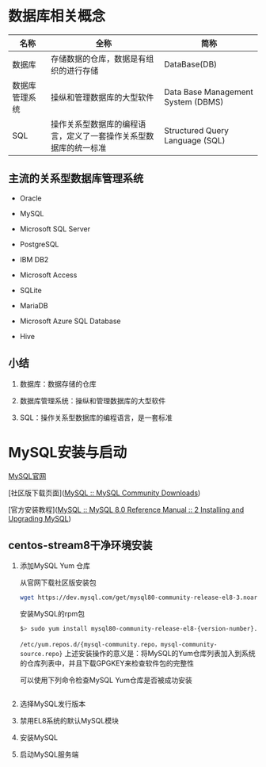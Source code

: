 # 数据库相关概念

| 名称      | 全称                               | 简称                                 |
| ------- | -------------------------------- | ---------------------------------- |
| 数据库     | 存储数据的仓库，数据是有组织的进行存储              | DataBase(DB)                       |
| 数据库管理系统 | 操纵和管理数据库的大型软件                    | Data Base Management System (DBMS) |
| SQL     | 操作关系型数据库的编程语言，定义了一套操作关系型数据库的统一标准 | Structured Query Language (SQL)    |

## 主流的关系型数据库管理系统

- Oracle

- MySQL

- Microsoft SQL Server

- PostgreSQL

- IBM DB2

- Microsoft Access

- SQLite

- MariaDB

- Microsoft Azure SQL Database

- Hive

## 小结

1. 数据库：数据存储的仓库

2. 数据库管理系统：操纵和管理数据库的大型软件

3. SQL：操作关系型数据库的编程语言，是一套标准

# MySQL安装与启动

[MySQL官网](https://www.mysql.com/)

[社区版下载页面]([MySQL :: MySQL Community Downloads](https://dev.mysql.com/downloads/))

[官方安装教程]([MySQL :: MySQL 8.0 Reference Manual :: 2 Installing and Upgrading MySQL](https://dev.mysql.com/doc/refman/8.0/en/installing.html))

## centos-stream8干净环境安装

1. 添加MySQL Yum 仓库
   
   从官网下载社区版安装包
   
   ```bash
   wget https://dev.mysql.com/get/mysql80-community-release-el8-3.noarch.rpm
   ```
   
   安装MySQL的rpm包
   
   ```bash
   $> sudo yum install mysql80-community-release-el8-{version-number}.noarch.rpm
   ```
   
   `/etc/yum.repos.d/{mysql-community.repo，mysql-community-source.repo}`
   上述安装操作的意义是：将MySQL的Yum仓库列表加入到系统的仓库列表中，并且下载GPGKEY来检查软件包的完整性
   
   可以使用下列命令检查MySQL Yum仓库是否被成功安装
   
   ```bash
   
   ```

2. 选择MySQL发行版本

3. 禁用EL8系统的默认MySQL模块

4. 安装MySQL

5. 启动MySQL服务端
